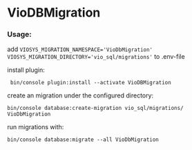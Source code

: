 # VioDBMigration

### Usage:

add
`VIOSYS_MIGRATION_NAMESPACE='VioDbMigration'`
`VIOSYS_MIGRATION_DIRECTORY='vio_sql/migrations'`
to .env-file

install plugin:

`` bin/console plugin:install --activate VioDBMigration``

create an migration under the configured directory:

``bin/console database:create-migration vio_sql/migrations/ VioDbMigration``


run migrations with:

``bin/console database:migrate --all VioDbMigration``

